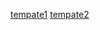 [tempate1](?expand=1&template=pull_request_template_1.md)
[tempate2](?expand=1&template=pull_request_template_2.md)
